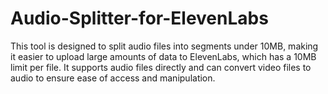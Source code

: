 # Audio-Splitter-for-ElevenLabs
This tool is designed to split audio files into segments under 10MB, making it easier to upload large amounts of data to ElevenLabs, which has a 10MB limit per file. It supports audio files directly and can convert video files to audio to ensure ease of access and manipulation.
